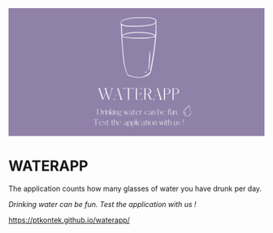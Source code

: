![image](./logo.png)

# WATERAPP

The application counts how many glasses of water you have drunk per day.

*Drinking water can be fun. Test the application with us !*

https://ptkontek.github.io/waterapp/
